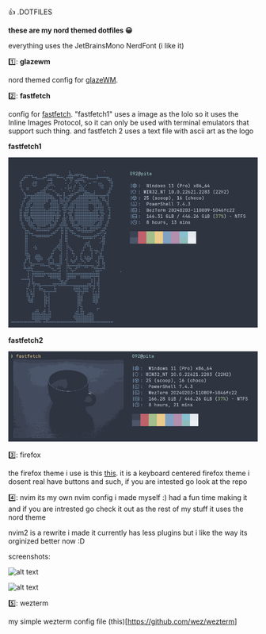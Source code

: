 👍 .DOTFILES

**these are my nord themed dotfiles 😀**

everything uses the JetBrainsMono NerdFont (i like it)

1️⃣: **glazewm**

nord themed config for [glazeWM](https://github.com/glzr-io/glazewm).










2️⃣: **fastfetch**

config for [fastfetch](https://github.com/fastfetch-cli/fastfetch).
"fastfetch1" uses a image as the lolo so it uses the Inline Images Protocol,
so it can only be used with terminal emulators that support such thing.
and fastfetch 2 uses a text file with ascii art as the logo 

**fastfetch1**

![alt text](https://github.com/pita092/123/blob/main/image123.png?raw=true)

**fastfetch2**

![alt text](https://github.com/pita092/123/blob/main/image12345.png?raw=true)













3️⃣: firefox

the firefox theme i use is this [this](https://github.com/timbergrizz/cascade-nord).
it is a keyboard centered firefox theme i dosent real have buttons and such,
if you are intested go look at the repo









4️⃣: nvim
its my own nvim config i made myself :) 
had a fun time making it and if you are intrested go check it out
as the rest of my stuff it uses the nord theme

nvim2 is a rewrite i made it currently has less plugins but i like the way its orginized better now :D

screenshots:

![alt text](https://github.com/pita092/images-for-repos/blob/main/image123456.png?raw=true)






![alt text](https://github.com/pita092/images-for-repos/blob/main/image1234567.png?raw=true)





5️⃣: wezterm

my simple wezterm config file (this)[https://github.com/wez/wezterm]


